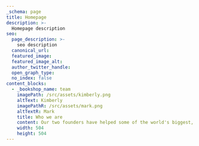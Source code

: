 ```yaml
---
_schema: page
title: Homepage
description: >-
  Homepage description
seo:
  page_description: >-
    seo description
  canonical_url:
  featured_image:
  featured_image_alt:
  author_twitter_handle:
  open_graph_type:
  no_index: false
content_blocks:
  - _bookshop_name: team
    imagePath: /src/assets/kimberly.png
    altText: Kimberly
    imagePathR: /src/assets/mark.png
    altTextR: Mark
    title: Who we are
    content: Our two founders have helped some of the world's biggest, and fastest growing, brands uncover how to create joy in their products and organizations.
    width: 504
    height: 504
---
```

